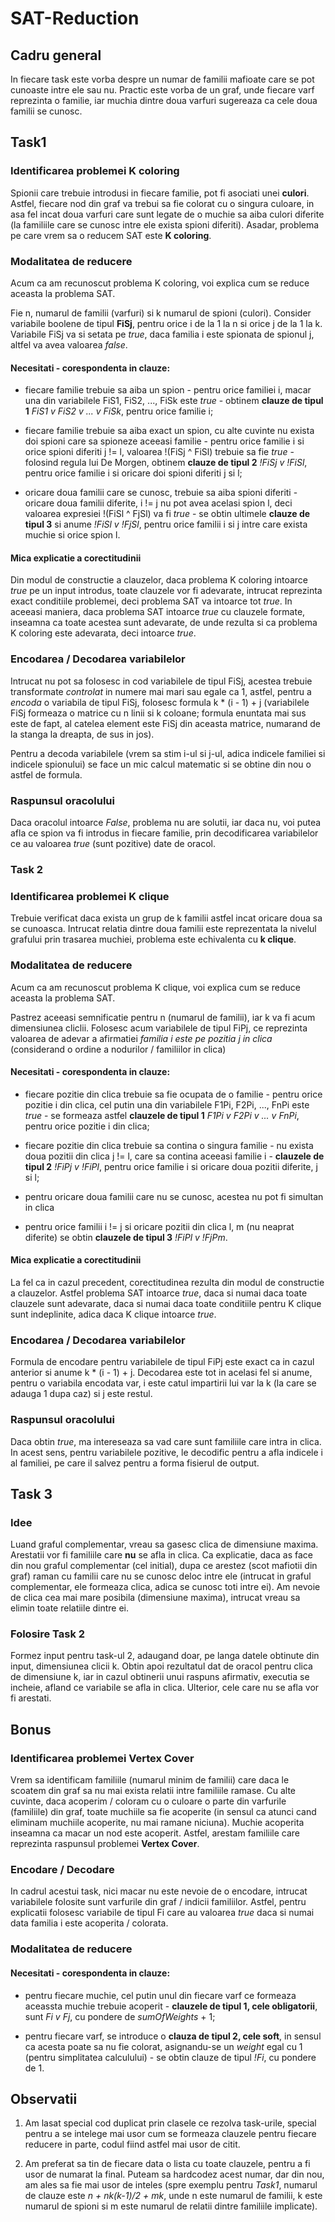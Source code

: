 # SAT-Reduction

## Cadru general

In fiecare task este vorba despre un numar de familii mafioate care se pot
cunoaste intre ele sau nu. Practic este vorba de un graf, unde fiecare varf
reprezinta o familie, iar muchia dintre doua varfuri sugereaza ca cele doua
familii se cunosc.

## Task1

### Identificarea problemei K coloring

Spionii care trebuie introdusi in fiecare familie, pot fi asociati unei **culori**.
Astfel, fiecare nod din graf va trebui sa fie colorat cu o singura culoare, in
asa fel incat doua varfuri care sunt legate de o muchie sa aiba culori diferite
(la familiile care se cunosc intre ele exista spioni diferiti). Asadar, problema
pe care vrem sa o reducem SAT este **K coloring**.

### Modalitatea de reducere

Acum ca am recunoscut problema K coloring, voi explica cum se reduce aceasta la
problema SAT.

Fie n, numarul de familii (varfuri) si k numarul de spioni (culori). Consider
variabile boolene de tipul **FiSj**, pentru orice i de la 1 la n si orice j de
la 1 la k. Variabile FiSj va si setata pe *true*, daca familia i este spionata de
spionul j, altfel va avea valoarea *false*.

#### Necesitati - corespondenta in clauze:

* fiecare familie trebuie sa aiba un spion - pentru orice familiei i, macar una
din variabilele FiS1, FiS2, ..., FiSk este *true* - obtinem **clauze de tipul 1**
*FiS1 v FiS2 v ... v FiSk*, pentru orice familie i;

* fiecare familie trebuie sa aiba exact un spion, cu alte cuvinte nu exista doi
spioni care sa spioneze aceeasi familie - pentru orice familie i si orice spioni
diferiti j != l, valoarea !(FiSj ^ FiSl) trebuie sa fie *true* - folosind regula
lui De Morgen, obtinem **clauze de tipul 2**
*!FiSj v !FiSl*, pentru orice familie i si oricare doi spioni diferiti j si l;

* oricare doua familii care se cunosc, trebuie sa aiba spioni diferiti - oricare
doua familii diferite, i != j nu pot avea acelasi spion l, deci valoarea expresiei
!(FiSl ^ FjSl) va fi *true* - se obtin ultimele **clauze de tipul 3** si anume
*!FiSl v !FjSl*, pentru orice familii i si j intre care exista muchie si orice
spion l.

#### Mica explicatie a corectitudinii

Din modul de constructie a clauzelor, daca problema K coloring intoarce *true*
pe un input introdus, toate clauzele vor fi adevarate, intrucat reprezinta exact
conditiile problemei, deci problema SAT va intoarce tot *true*. In aceeasi
maniera, daca problema SAT intoarce *true* cu clauzele formate, inseamna ca 
toate acestea sunt adevarate, de unde rezulta si ca problema K coloring este
adevarata, deci intoarce *true*.

### Encodarea / Decodarea variabilelor

Intrucat nu pot sa folosesc in cod variabilele de tipul FiSj, acestea trebuie
transformate *controlat* in numere mai mari sau egale ca 1, astfel, pentru a
*encoda* o variabila de tipul FiSj, folosesc formula k * (i - 1) + j (variabilele
FiSj formeaza o matrice cu n linii si k coloane; formula enuntata mai sus este de
fapt, al catelea element este FiSj din aceasta matrice, numarand de la stanga la
dreapta, de sus in jos).

Pentru a decoda variabilele (vrem sa stim i-ul si j-ul, adica indicele familiei
si indicele spionului) se face un mic calcul matematic si se obtine din nou o
astfel de formula.

### Raspunsul oracolului

Daca oracolul intoarce *False*, problema nu are solutii, iar daca nu, voi putea
afla ce spion va fi introdus in fiecare familie, prin decodificarea variabilelor
ce au valoarea *true* (sunt pozitive) date de oracol.


### Task 2

### Identificarea problemei K clique

Trebuie verificat daca exista un grup de k familii astfel incat oricare doua sa se
cunoasca. Intrucat relatia dintre doua familii este reprezentata la nivelul grafului
prin trasarea muchiei, problema este echivalenta cu **k clique**.

### Modalitatea de reducere

Acum ca am recunoscut problema K clique, voi explica cum se reduce aceasta la
problema SAT.

Pastrez aceeasi semnificatie pentru n (numarul de familii), iar k va fi acum
dimensiunea cliclii. Folosesc acum variabilele de tipul FiPj, ce reprezinta
valoarea de adevar a afirmatiei *familia i este pe pozitia j in clica* (considerand
o ordine a nodurilor / familiilor in clica)

#### Necesitati - corespondenta in clauze:

* fiecare pozitie din clica trebuie sa fie ocupata de o familie - pentru orice pozitie
i din clica, cel putin una din variabilele F1Pi, F2Pi, ..., FnPi este *true* - se
formeaza astfel **clauzele de tipul 1**
*F1Pi v F2Pi v ... v FnPi*, pentru orice pozitie i din clica;

* fiecare pozitie din clica trebuie sa contina o singura familie - nu exista doua
pozitii din clica j != l, care sa contina aceeasi familie i - **clauzele de tipul 2**
*!FiPj v !FiPl*, pentru orice familie i si oricare doua pozitii diferite, j si l;

* pentru oricare doua familii care nu se cunosc, acestea nu pot fi simultan in clica
- pentru orice familii i != j si oricare pozitii din clica l, m (nu neaprat diferite)
se obtin **clauzele de tipul 3**
*!FiPl v !FjPm*.

#### Mica explicatie a corectitudinii

La fel ca in cazul precedent, corectitudinea rezulta din modul de constructie a
clauzelor. Astfel problema SAT intoarce *true*, daca si numai daca toate clauzele sunt
adevarate, daca si numai daca toate conditiile pentru K clique sunt indeplinite,
adica daca K clique intoarce *true*.

### Encodarea / Decodarea variabilelor

Formula de encodare pentru variabilele de tipul FiPj este exact ca in cazul anterior
si anume k * (i - 1) + j. Decodarea este tot in acelasi fel si anume, pentru o
variabila encodata var, i este catul impartirii lui var la k (la care se adauga 1
dupa caz) si j este restul.

### Raspunsul oracolului

Daca obtin *true*, ma intereseaza sa vad care sunt familiile care intra in clica.
In acest sens, pentru variabilele pozitive, le decodific pentru a afla indicele i
al familiei, pe care il salvez pentru a forma fisierul de output.

## Task 3

### Idee

Luand graful complementar, vreau sa gasesc clica de dimensiune maxima. Arestatii
vor fi familiile care **nu** se afla in clica. Ca explicatie, daca as face din nou
graful complementar (cel initial), dupa ce arestez (scot mafiotii din graf) raman
cu familii care nu se cunosc deloc intre ele (intrucat in graful complementar, ele
formeaza clica, adica se cunosc toti intre ei). Am nevoie de clica cea mai mare
posibila (dimensiune maxima), intrucat vreau sa elimin toate relatiile dintre ei.

### Folosire Task 2

Formez input pentru task-ul 2, adaugand doar, pe langa datele obtinute din input,
dimensiunea clicii k. Obtin apoi rezultatul dat de oracol pentru clica de 
dimensiune k, iar in cazul obtinerii unui raspuns afirmativ, executia se incheie,
afland ce variabile se afla in clica. Ulterior, cele care nu se afla vor fi arestati.

## Bonus

### Identificarea problemei Vertex Cover

Vrem sa identificam familiile (numarul minim de familii) care daca le scoatem din
graf sa nu mai exista relatii intre familiile ramase. Cu alte cuvinte, daca acoperim
/ coloram cu o culoare o parte din varfurile (familiile) din graf, toate muchiile sa
fie acoperite (in sensul ca atunci cand eliminam muchiile acoperite, nu mai ramane
niciuna). Muchie acoperita inseamna ca macar un nod este acoperit. Astfel, arestam
familiile care reprezinta raspunsul problemei **Vertex Cover**.

### Encodare / Decodare

In cadrul acestui task, nici macar nu este nevoie de o encodare, intrucat variabilele
folosite sunt varfurile din graf / indicii familiilor. Astfel, pentru explicatii
folosesc variabile de tipul Fi care au valoarea *true* daca si numai data familia i
este acoperita / colorata.

### Modalitatea de reducere

#### Necesitati - corespondenta in clauze:

* pentru fiecare muchie, cel putin unul din fiecare varf ce formeaza aceassta muchie
trebuie acoperit - **clauzele de tipul 1, cele obligatorii**, sunt
*Fi v Fj*, cu pondere de *sumOfWeights* + 1;

* pentru fiecare varf, se introduce o **clauza de tipul 2, cele soft**, in sensul ca
acesta poate sa nu fie colorat, asignandu-se un *weight* egal cu 1 (pentru simplitatea
calculului) - se obtin clauze de tipul
*!Fi*, cu pondere de 1.

## Observatii

1. Am lasat special cod duplicat prin clasele ce rezolva task-urile, special pentru
a se intelege mai usor cum se formeaza clauzele pentru fiecare reducere in parte,
codul fiind astfel mai usor de citit.

2. Am preferat sa tin de fiecare data o lista cu toate clauzele, pentru a fi usor de
numarat la final. Puteam sa hardcodez acest numar, dar din nou, am ales sa fie mai usor
de inteles (spre exemplu pentru *Task1*, numarul de clauze este 
*n + nk(k-1)/2 + mk*, unde n este numarul de familii, k este numarul de spioni si m
este numarul de relatii dintre familiile implicate).

